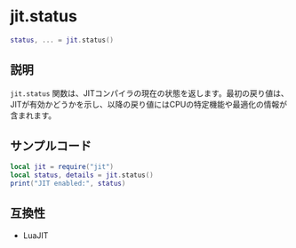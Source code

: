 # jit.status

```lua
status, ... = jit.status()
```

## 説明

`jit.status` 関数は、JITコンパイラの現在の状態を返します。最初の戻り値は、JITが有効かどうかを示し、以降の戻り値にはCPUの特定機能や最適化の情報が含まれます。

## サンプルコード

```lua
local jit = require("jit")
local status, details = jit.status()
print("JIT enabled:", status)
```

## 互換性

- LuaJIT